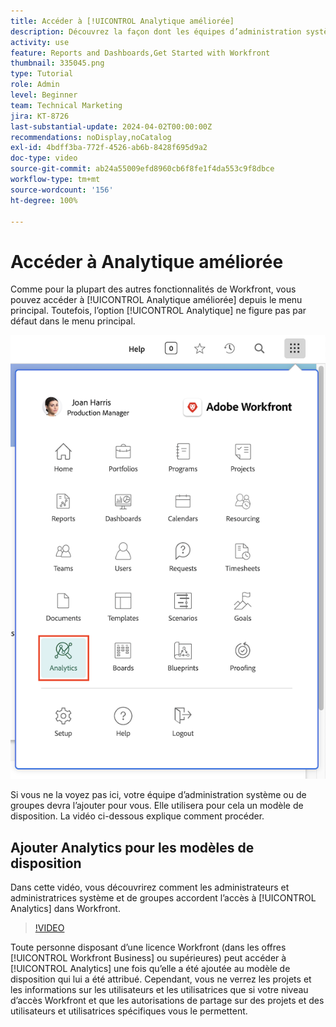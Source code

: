 ```yaml
---
title: Accéder à [!UICONTROL Analytique améliorée]
description: Découvrez la façon dont les équipes d’administration système et de groupes accordent l’accès à [!UICONTROL Analytique améliorée] via un modèle de disposition.
activity: use
feature: Reports and Dashboards,Get Started with Workfront
thumbnail: 335045.png
type: Tutorial
role: Admin
level: Beginner
team: Technical Marketing
jira: KT-8726
last-substantial-update: 2024-04-02T00:00:00Z
recommendations: noDisplay,noCatalog
exl-id: 4bdff3ba-772f-4526-ab6b-8428f695d9a2
doc-type: video
source-git-commit: ab24a55009efd8960cb6f8fe1f4da553c9f8dbce
workflow-type: tm+mt
source-wordcount: '156'
ht-degree: 100%

---
```



# Accéder à Analytique améliorée

Comme pour la plupart des autres fonctionnalités de Workfront, vous pouvez accéder à [!UICONTROL Analytique améliorée] depuis le menu principal. Toutefois, l’option [!UICONTROL Analytique] ne figure pas par défaut dans le menu principal.

![Image du menu principal](assets/analytics-on-main-menu.png)

Si vous ne la voyez pas ici, votre équipe d’administration système ou de groupes devra l’ajouter pour vous. Elle utilisera pour cela un modèle de disposition. La vidéo ci-dessous explique comment procéder.


## Ajouter Analytics pour les modèles de disposition

Dans cette vidéo, vous découvrirez comment les administrateurs et administratrices système et de groupes accordent l’accès à [!UICONTROL Analytics] dans Workfront.


>[!VIDEO](https://video.tv.adobe.com/v/335045/?quality=12&learn=on)

Toute personne disposant d’une licence Workfront (dans les offres [!UICONTROL Workfront Business] ou supérieures) peut accéder à [!UICONTROL Analytics] une fois qu’elle a été ajoutée au modèle de disposition qui lui a été attribué. Cependant, vous ne verrez les projets et les informations sur les utilisateurs et les utilisatrices que si votre niveau d’accès Workfront et que les autorisations de partage sur des projets et des utilisateurs et utilisatrices spécifiques vous le permettent.
